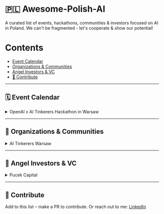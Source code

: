# 🇵🇱 Awesome-Polish-AI
A curated list of events, hackathons, communities & investors focused on AI in Poland.
We can't be fragmented - let's cooperate & show our potential! 

# Contents

- [Event Calendar](#event-calendar)
- [Organizations & Communities](#organizations--communities)
- [Angel Investors & VC](#angel-investors--vc)
- [🤲 Contribute](#-contribute)

---

## 🗓️ Event Calendar

<details>
  <summary>OpenAI x AI Tinkerers Hackathon in Warsaw</summary>

  - [OpenAI x AI Tinkerers Hackathon in Warsaw](https://warsaw.aitinkerers.org/p/openai-x-ai-tinkerers-hackathon-warsaw)
  - 
  - 
  - 
</details>

---

## 🤝 Organizations & Communities

<details>
  <summary>AI Tinkerers Warsaw</summary>

  - [AI Tinkerers Warsaw](https://warsaw.aitinkerers.org/)
  - 
  - 
  - 
</details>

---

## 🤑 Angel Investors & VC

<details>
  <summary>Pucek Capital</summary>

  - [Pucek Capital](https://www.pucek.capital/)
  - 
  - 
  - 
</details>

---

## 🤲 Contribute

Add to this list – make a PR to contribute. Or reach out to me: [LinkedIn](https://www.linkedin.com/in/artur-wala/)

